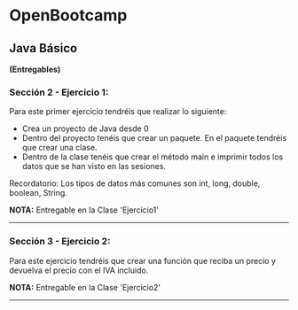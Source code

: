# OpenBootcamp
## Java Básico

**(Entregables)**

### Sección 2 - Ejercicio 1:

Para este primer ejercicio tendréis que realizar lo siguiente:

 - Crea un proyecto de Java desde 0
 - Dentro del proyecto tenéis que crear un paquete. En el paquete tendréis que crear una clase.
 - Dentro de la clase tenéis que crear el método main e imprimir todos los datos que se han visto en las sesiones.

Recordatorio: Los tipos de datos más comunes son int, long, double, boolean, String.

**NOTA:** Entregable en la Clase 'Ejercicio1'
___
### Sección 3 - Ejercicio 2:

Para este ejercicio tendréis que crear una función que reciba un precio y devuelva el precio con el IVA incluido.

**NOTA:** Entregable en la Clase 'Ejercicio2'
___